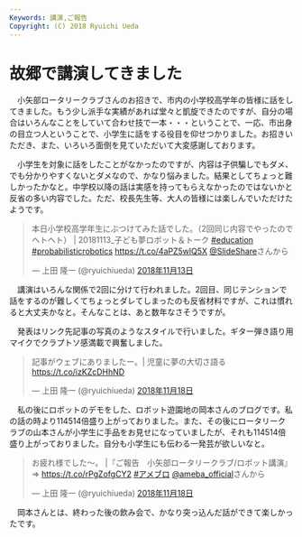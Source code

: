 ```yaml
---
Keywords: 講演,ご報告
Copyright: (C) 2018 Ryuichi Ueda
---
```


# 故郷で講演してきました

　小矢部ロータリークラブさんのお招きで、市内の小学校高学年の皆様に話をしてきました。もう少し派手な実績があれば堂々と凱旋できたのですが、自分の場合はいろんなことをしていて合わせ技で一本・・・ということで、一応、市出身の目立つ人ということで、小学生に話をする役目を仰せつかりました。お招きいただき、また、いろいろ面倒を見ていただいて大変感謝しております。

　小学生を対象に話をしたことがなかったのですが、内容は子供騙しでもダメ、でも分かりやすくないとダメなので、かなり悩みました。結果としてちょっと難しかったかなと。中学校以降の話は実感を持ってもらえなかったのではないかと反省の多い内容でした。ただ、校長先生等、大人の皆様には楽しんでいただけたようです。

<blockquote class="twitter-tweet" data-lang="ja"><p lang="ja" dir="ltr">本日小学校高学年生にぶつけてみた話でした。（2回同じ内容でやったのでヘトヘト） | 20181113_子ども夢ロボット＆トーク <a href="https://twitter.com/hashtag/education?src=hash&amp;ref_src=twsrc%5Etfw">#education</a> <a href="https://twitter.com/hashtag/probabilisticrobotics?src=hash&amp;ref_src=twsrc%5Etfw">#probabilisticrobotics</a> <a href="https://t.co/4aPZ5wlQ5X">https://t.co/4aPZ5wlQ5X</a> <a href="https://twitter.com/SlideShare?ref_src=twsrc%5Etfw">@SlideShare</a>さんから</p>&mdash; 上田 隆一 (@ryuichiueda) <a href="https://twitter.com/ryuichiueda/status/1062238971244118016?ref_src=twsrc%5Etfw">2018年11月13日</a></blockquote>
<script async src="https://platform.twitter.com/widgets.js" charset="utf-8"></script>


　講演はいろんな関係で2回に分けて行われました。2回目、同じテンションで話をするのが難しくてちょっとダレてしまったのも反省材料ですが、これは慣れると大丈夫かなと。そんなことは、あと数年なさそうですが。

　発表はリンク先記事の写真のようなスタイルで行いました。ギター弾き語り用マイクでクラプトソ感満載で興奮しました。

<blockquote class="twitter-tweet" data-lang="ja"><p lang="ja" dir="ltr">記事がウェブにありましたー。| 児童に夢の大切さ語る<a href="https://t.co/izKZcDHhND">https://t.co/izKZcDHhND</a></p>&mdash; 上田 隆一 (@ryuichiueda) <a href="https://twitter.com/ryuichiueda/status/1064087092764889089?ref_src=twsrc%5Etfw">2018年11月18日</a></blockquote>
<script async src="https://platform.twitter.com/widgets.js" charset="utf-8"></script>



　私の後にロボットのデモをした、ロボット遊園地の岡本さんのブログです。私の話の時より114514倍盛り上がっておりました。また、その後にロータリークラブの山本さんが小学生に手品をお見せになっていましたが、それも114514倍盛り上がっておりました。自分も小学生にも伝わる一発芸が欲しいなと。


<blockquote class="twitter-tweet" data-lang="ja"><p lang="ja" dir="ltr">お疲れ様でした〜。 |『ご報告　小矢部ロータリークラブ/ロボット講演』<br>⇒ <a href="https://t.co/rPgZofgCY2">https://t.co/rPgZofgCY2</a> <a href="https://twitter.com/hashtag/%E3%82%A2%E3%83%A1%E3%83%96%E3%83%AD?src=hash&amp;ref_src=twsrc%5Etfw">#アメブロ</a> <a href="https://twitter.com/ameba_official?ref_src=twsrc%5Etfw">@ameba_official</a>さんから</p>&mdash; 上田 隆一 (@ryuichiueda) <a href="https://twitter.com/ryuichiueda/status/1064042645746380801?ref_src=twsrc%5Etfw">2018年11月18日</a></blockquote>

　岡本さんとは、終わった後の飲み会で、かなり突っ込んだ話ができて楽しかったです。
